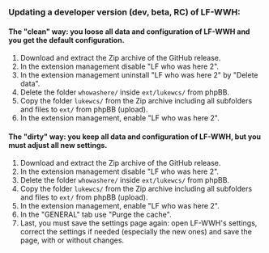 ### Updating a developer version (dev, beta, RC) of LF-WWH:

#### The "clean" way: you loose all data and configuration of LF-WWH and you get the default configuration.

1. Download and extract the Zip archive of the GitHub release.
1. In the extension management disable "LF who was here 2".
1. In the extension management uninstall "LF who was here 2" by "Delete data".
1. Delete the folder `whowashere/` inside `ext/lukewcs/` from phpBB.
1. Copy the folder `lukewcs/` from the Zip archive including all subfolders and files to `ext/` from phpBB (upload).
1. In the extension management, enable "LF who was here 2".

#### The "dirty" way: you keep all data and configuration of LF-WWH, but you must adjust all new settings.

1. Download and extract the Zip archive of the GitHub release.
1. In the extension management disable "LF who was here 2".
1. Delete the folder `whowashere/` inside `ext/lukewcs/` from phpBB.
1. Copy the folder `lukewcs/` from the Zip archive including all subfolders and files to `ext/` from phpBB (upload).
1. In the extension management, enable "LF who was here 2".
1. In the "GENERAL" tab use "Purge the cache".
1. Last, you must save the settings page again: open LF-WWH's settings, correct the settings if needed (especially the new ones) and save the page, with or without changes.
